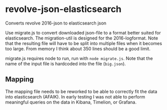 # revolve-json-elasticsearch
Converts revolve 2016-json to elasticsearch json


Use migrate.js to convert downloaded json-file to a format better suited for elasticsearch. 
The migration-util is designed for the 2016-logformat. Note that the resulting file will have to be split
into multiple files when it becomes too large. From memory I think about 350 lines should be a good limit. 

migrate.js requires node to run, run with `node migrate.js`. Note that the name of the input file is hardcoded 
into the file (`big.json`). 

## Mapping
The mapping file needs to be reworked to be able to correctly fit the data into elasticsearch (AFAIK). 
In early testing I was not able to perform meaningful queries on the data in Kibana, Timelion, or Grafana. 

